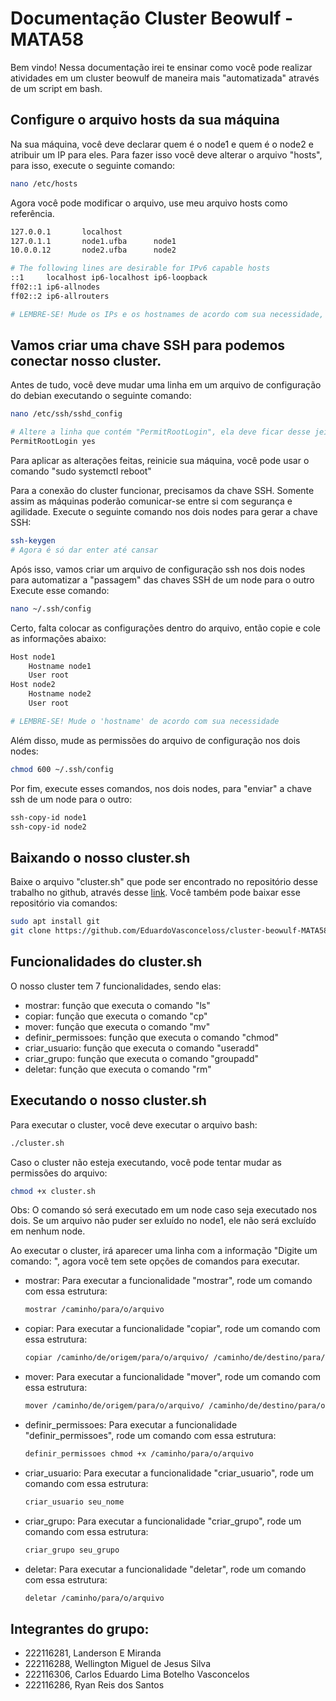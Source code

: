 # Documentação Cluster Beowulf - MATA58

Bem vindo! Nessa documentação irei te ensinar como você pode realizar atividades em um cluster beowulf de maneira mais "automatizada" através de um script em bash.

## Configure o arquivo hosts da sua máquina

Na sua máquina, você deve declarar quem é o node1 e quem é o node2 e atribuir um IP para eles. Para fazer isso você deve alterar o arquivo "hosts", para isso, execute o seguinte comando:
```bash
nano /etc/hosts
```
Agora você pode modificar o arquivo, use meu arquivo hosts como referência.
```bash
127.0.0.1       localhost
127.0.1.1       node1.ufba      node1  
10.0.0.12       node2.ufba      node2

# The following lines are desirable for IPv6 capable hosts
::1     localhost ip6-localhost ip6-loopback
ff02::1 ip6-allnodes
ff02::2 ip6-allrouters

# LEMBRE-SE! Mude os IPs e os hostnames de acordo com sua necessidade, um IP e hostname que sirvam para mim podem não servir para você e vice-versa.
```

## Vamos criar uma chave SSH para podemos conectar nosso cluster.

Antes de tudo, você deve mudar uma linha em um arquivo de configuração do debian executando o seguinte comando:
```bash
nano /etc/ssh/sshd_config

# Altere a linha que contém "PermitRootLogin", ela deve ficar desse jeito:
PermitRootLogin yes
```
Para aplicar as alterações feitas, reinicie sua máquina, você pode usar o comando "sudo systemctl reboot"

Para a conexão do cluster funcionar, precisamos da chave SSH. Somente assim as máquinas poderão comunicar-se entre si com segurança e agilidade.
Execute o seguinte comando nos dois nodes para gerar a chave SSH:
```bash
ssh-keygen
# Agora é só dar enter até cansar
```
Após isso, vamos criar um arquivo de configuração ssh nos dois nodes para automatizar a "passagem" das chaves SSH de um node para o outro
Execute esse comando:
```bash
nano ~/.ssh/config
```

Certo, falta colocar as configurações dentro do arquivo, então copie e cole as informações abaixo:
```bash
Host node1
    Hostname node1
    User root
Host node2
    Hostname node2
    User root

# LEMBRE-SE! Mude o 'hostname' de acordo com sua necessidade
```

Além disso, mude as permissões do arquivo de configuração nos dois nodes:
```bash
chmod 600 ~/.ssh/config
```

Por fim, execute esses comandos, nos dois nodes, para "enviar" a chave ssh de um node para o outro:
```bash
ssh-copy-id node1
ssh-copy-id node2
```

## Baixando o nosso cluster.sh

Baixe o arquivo "cluster.sh" que pode ser encontrado no repositório desse trabalho no github, através desse [link](https://github.com/EduardoVasconceloss/cluster-beowulf-MATA58/). Você também pode baixar esse repositório via comandos:
```bash
sudo apt install git
git clone https://github.com/EduardoVasconceloss/cluster-beowulf-MATA58.git
```
## Funcionalidades do cluster.sh

O nosso cluster tem 7 funcionalidades, sendo elas:
- mostrar: função que executa o comando "ls"
- copiar: função que executa o comando "cp"
- mover: função que executa o comando "mv"
- definir_permissoes: função que executa o comando "chmod"
- criar_usuario: função que executa o comando "useradd"
- criar_grupo: função que executa o comando "groupadd"
- deletar: função que executa o comando "rm"

## Executando o nosso cluster.sh

Para executar o cluster, você deve executar o arquivo bash:
```bash
./cluster.sh
```

Caso o cluster não esteja executando, você pode tentar mudar as permissões do arquivo:
```bash
chmod +x cluster.sh
```

Obs: O comando só será executado em um node caso seja executado nos dois. Se um arquivo não puder ser exluído no node1, ele não será excluído em nenhum node.

Ao executar o cluster, irá aparecer uma linha com a informação "Digite um comando: ", agora você tem sete opções de comandos para executar.

- mostrar: Para executar a funcionalidade "mostrar", rode um comando com essa estrutura:

    ```bash
    mostrar /caminho/para/o/arquivo
    ```
    
- copiar: Para executar a funcionalidade "copiar", rode um comando com essa estrutura:

    ```bash
    copiar /caminho/de/origem/para/o/arquivo/ /caminho/de/destino/para/o/arquivo
    ```
    
- mover: Para executar a funcionalidade "mover", rode um comando com essa estrutura:

    ```bash
    mover /caminho/de/origem/para/o/arquivo/ /caminho/de/destino/para/o/arquivo
    ```
    
- definir_permissoes: Para executar a funcionalidade "definir_permissoes", rode um comando com essa estrutura:

    ```bash
    definir_permissoes chmod +x /caminho/para/o/arquivo
    ```
    
- criar_usuario: Para executar a funcionalidade "criar_usuario", rode um comando com essa estrutura:

    ```bash
    criar_usuario seu_nome
    ```
    
- criar_grupo: Para executar a funcionalidade "criar_grupo", rode um comando com essa estrutura:

    ```bash
    criar_grupo seu_grupo
    ```
    
- deletar: Para executar a funcionalidade "deletar", rode um comando com essa estrutura:

    ```bash
    deletar /caminho/para/o/arquivo
    ```

## Integrantes do grupo:
- 222116281, Landerson E Miranda
- 222116288, Wellington Miguel de Jesus Silva 
- 222116306, Carlos Eduardo Lima Botelho Vasconcelos 
- 222116286, Ryan Reis dos Santos
